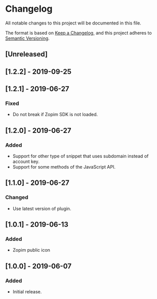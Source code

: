# Changelog
All notable changes to this project will be documented in this file.

The format is based on [Keep a Changelog](https://keepachangelog.com/en/1.0.0/),
and this project adheres to [Semantic Versioning](https://semver.org/spec/v2.0.0.html).

## [Unreleased]

## [1.2.2] - 2019-09-25

## [1.2.1] - 2019-06-27

### Fixed
- Do not break if Zopim SDK is not loaded.

## [1.2.0] - 2019-06-27

### Added
- Support for other type of snippet that uses subdomain instead of account key.
- Support for some methods of the JavaScript API.

## [1.1.0] - 2019-06-27

### Changed
- Use latest version of plugin.

## [1.0.1] - 2019-06-13

### Added

- Zopim public icon

## [1.0.0] - 2019-06-07

### Added

- Initial release.
